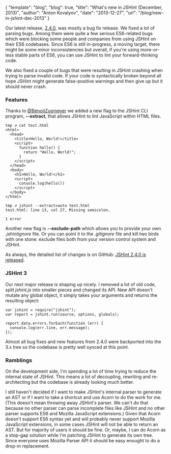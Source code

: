 {
  "template": "blog",
  "blog": true,
  "title": "What's new in JSHint (December, 2013)",
  "author": "Anton Kovalyov",
  "date": "2013-12-27",
  "url": "/blog/new-in-jshint-dec-2013"
}

Our latest release, [2.4.0](https://github.com/jshint/jshint/releases/tag/2.4.0),
was mostly a bug fix release. We fixed a lot of parsing bugs. Among them were
quite a few serious ES6-related bugs which were blocking some people and
companies from using JSHint on their ES6 codebases. Since ES6 is still in-progress,
a moving target, there might be some minor inconsistencies but overall,
if you're using more-or-less stable parts of ES6, you can use JSHint to lint
your forward-thinking code.

We also fixed a couple of bugs that were resulting in JSHint crashing
when trying to parse invalid code. If your code is syntactically
broken beyond all hope JSHint might generate false-positive warnings
and then give up but it should never crash.

### Features

Thanks to [@BenoitZugmeyer](https://github.com/BenoitZugmeyer) we added
a new flag to the JSHint CLI program, **--extract**, that allows JSHint
to lint JavaScript within HTML files.

    tmp ☭ cat test.html
    <html>
      <head>
        <title>Hello, World!</title>
        <script>
          function hello() {
            return "Hello, World!";
          }
        </script>
      </head>
      <body>
        <h1>Hello, World!</h1>
        <script>
          console.log(hello())
        </script>
      </body>
    </html>

    tmp ☭ jshint --extract=auto test.html
    test.html: line 13, col 27, Missing semicolon.

    1 error

Another new flag is **--exclude-path** which allows you to provide your
own *.jshintignore* file. Or you can point it to the *.gitignore* file and
kill two birds with one stone: exclude files both from your version control
system and JSHint.

As always, the detailed list of changes is on GitHub: [JSHint 2.4.0 is released](https://github.com/jshint/jshint/releases/tag/2.4.0).

### JSHint 3

Our next major release is shaping up nicely. I removed a lot of old code,
split *jshint.js* into smaller pieces and changed its API. New API doesn't
mutate any global object, it simply takes your arguments and returns the
resulting object:

    var jshint = require("jshint");
    var report = jshint.run(source, options, globals);

    report.data.errors.forEach(function (err) {
      console.log(err.line, err.message);
    });

Almost all bug fixes and new features from 2.4.0 were backported into the
3.x tree so the codebase is pretty well synced at this point.

### Ramblings

On the development side, I'm spending a lot of time trying to reduce the
internal state of JSHint. This means a lot of decoupling, rewriting and
re-architecting but the codebase is already looking much better.

I still haven't decided if I want to make JSHint's internal parser
to generate an AST or if I want to take a shortcut and use Acorn to do
the work for me. (This doesn't mean throwing away JSHint's
parser. We can't do that because no other parser can parse incomplete
files like JSHint and no other parser supports ES6 and Mozilla JavaScript
extensions.) Given that Acorn doesn't support ES6 syntax yet and will
probably never support Mozilla JavaScript extensions, in some cases JSHint
will not be able to return an AST. But for majority of users it should be
fine. Or, maybe, I can do Acorn as a stop-gap solution while I'm patching
JSHint to generate its own tree. Since everyone uses Mozilla Parser API
it should be easy enought to do a drop-in replacement.
